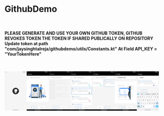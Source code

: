 # GithubDemo

<br />
<br />
<b>PLEASE GENERATE AND USE YOUR OWN GITHUB TOKEN, GITHUB REVOKES TOKEN THE TOKEN IF SHARED PUBLICALLY ON REPOSITORY</b>
<b>Update token at path "com/jaysinghtalreja/githubdemo/utils/Constants.kt" </b>
<b>At Field API_KEY = "YourTokenHere"</b>
<br />
<br />
<br />




![dark_screenshots](extras/app.png)